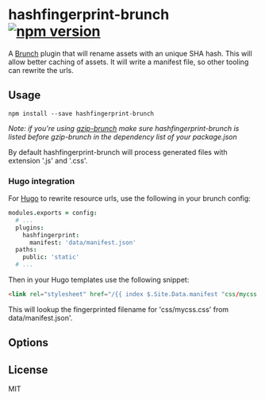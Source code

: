 hashfingerprint-brunch [![npm version](https://badge.fury.io/js/hashfingerprint-brunch.svg)](http://badge.fury.io/js/hashfingerprint-brunch)
======================

A [Brunch][] plugin that will rename assets with an unique SHA hash. This will allow
better caching of assets. It will write a manifest file, so other tooling can
rewrite the urls.

Usage
-----

`npm install --save hashfingerprint-brunch`

_Note: if you're using [gzip-brunch][] make sure hashfingerprint-brunch is listed before
gzip-brunch in the dependency list of your package.json_

By default hashfingerprint-brunch will process generated files with extension '.js' and '.css'.

### Hugo integration

For [Hugo][] to rewrite resource urls, use the following in your brunch config:

```coffeescript
modules.exports = config:
  # ...
  plugins:
    hashfingerprint:
      manifest: 'data/manifest.json'
  paths:
    public: 'static'
  # ...
```

Then in your Hugo templates use the following snippet:
```html
<link rel="stylesheet" href="/{{ index $.Site.Data.manifest "css/mycss.css" }}" />
```
This will lookup the fingerprinted filename for 'css/mycss.css' from data/manifest.json'.


Options
-------



License
-------

MIT


[Brunch]: http://brunch.io
[gzip-brunch]: https://github.com/banyan/gzip-brunch
[Hugo]: https://gohugo.io
